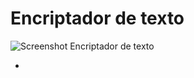 # Encriptador de texto 

![Screenshot Encriptador de texto](https://github.com/user-attachments/assets/557e566a-aed0-4006-9a00-45ec020c202f)


- 
